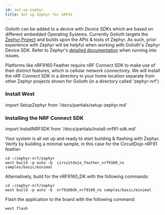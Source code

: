 ```yaml
---
id: set-up-zephyr
title: Set up Zephyr for nRF91
---
```


Golioth can be added to a device with _Device SDKs_ which are based on different embedded Operating Systems. Currently Golioth targets the [Zephyr Project](https://www.zephyrproject.org/) and builds upon the APIs & tools of Zephyr. As such, prior experience with Zephyr will be helpful when working with Golioth's Zephyr Device SDK. Refer to Zephyr's [detailed documentation](https://docs.zephyrproject.org/) when running into issues.

Platforms like nRF9160 Feather require nRF Connect SDK to make use of their distinct features, which is cellular network connectivity. We will install the nRF Connect SDK in a directory in your home location separate from other Zephyr projects shown for Golioth (in a directory called 'zephyr-nrf')

### Install West


import SetupZephyr from '/docs/partials/setup-zephyr.md'

<SetupZephyr/>

### Installing the NRF Connect SDK

import InstallNRFSDK from '/docs/partials/install-nrf91-sdk.md'

<InstallNRFSDK/>

Your system is all set up and ready to start building & flashing with Zephyr. Verify by building a minimal sample, in this case for the CircuitDojo nRF91 feather:

```
cd ~/zephyr-nrf/zephyr
west build -p auto -b  circuitdojo_feather_nrf9160_ns samples/basic/minimal
```
Alternatively, build for the nRF9160_DK with the following commands:

```
cd ~/zephyr-nrf/zephyr
west build -p auto -b  nrf9160dk_nrf9160_ns samples/basic/minimal
```

Flash the application to the board with the following command:
```
west flash
```